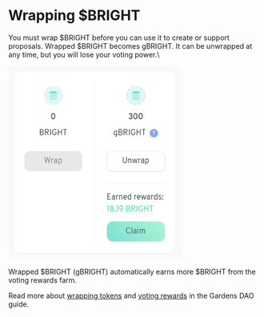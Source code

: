 # Wrapping $BRIGHT

You must wrap $BRIGHT before you can use it to create or support proposals.  Wrapped $BRIGHT becomes gBRIGHT.  It can be unwrapped at any time, but you will lose your voting power.\


![](<../../.gitbook/assets/image (18).png>)

Wrapped $BRIGHT (gBRIGHT) automatically earns more $BRIGHT from the voting rewards farm.

Read more about [wrapping tokens](https://1hive.gitbook.io/gardens/actions-for-community-members/getting-started/wrap-your-tokens) and [voting rewards](https://1hive.gitbook.io/gardens/garden-creators/byot-garden-wrapping-incentive) in the Gardens DAO guide.
